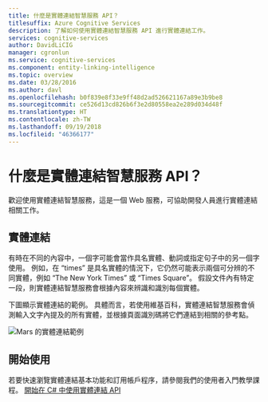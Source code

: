 ```yaml
---
title: 什麼是實體連結智慧服務 API？
titlesuffix: Azure Cognitive Services
description: 了解如何使用實體連結智慧服務 API 進行實體連結工作。
services: cognitive-services
author: DavidLiCIG
manager: cgronlun
ms.service: cognitive-services
ms.component: entity-linking-intelligence
ms.topic: overview
ms.date: 03/28/2016
ms.author: davl
ms.openlocfilehash: b0f839e8f33e9ff48d2ad526621167a89e3b9be8
ms.sourcegitcommit: ce526d13cd826b6f3e2d80558ea2e289d034d48f
ms.translationtype: HT
ms.contentlocale: zh-TW
ms.lasthandoff: 09/19/2018
ms.locfileid: "46366177"
---
```

# <a name="what-is-the-entity-linking-intelligence-service-api"></a>什麼是實體連結智慧服務 API？

歡迎使用實體連結智慧服務，這是一個 Web 服務，可協助開發人員進行實體連結相關工作。

## <a name="entity-linking"></a>實體連結

有時在不同的內容中，一個字可能會當作具名實體、動詞或指定句子中的另一個字使用。 例如，在 “times” 是具名實體的情況下，它仍然可能表示兩個可分辨的不同實體，例如 “The New York Times” 或 “Times Square”。 假設文件內有特定一段，則實體連結智慧服務會根據內容來辨識和識別每個實體。  

下圖顯示實體連結的範例。 具體而言，若使用維基百科，實體連結智慧服務會偵測輸入文字內提及的所有實體，並根據頁面識別碼將它們連結到相關的參考點。

 ![Mars 的實體連結範例](./Images/EntityLinkingSample1.png)
 
## <a name="get-started"></a>開始使用
 
若要快速瀏覽實體連結基本功能和訂用帳戶程序，請參閱我們的使用者入門教學課程。
[開始在 C# 中使用實體連結 API](GettingStarted.md)


